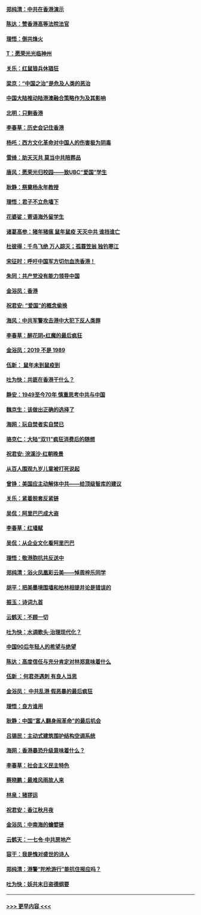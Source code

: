 #### [郑纯清：中共在香港演示](../pages/nsc993/n11670539.md?t=11211411) 
#### [陈达：赞香港高等法院法官](../pages/nsc993/n11669542.md?t=11211411) 
#### [理悟：倒共烽火](../pages/nsc993/n11668844.md?t=11211411) 
#### [T：愿荣光光临神州](../pages/nsc993/n11668421.md?t=11211411) 
#### [关乐：红鼠狼兵休猖狂](../pages/nsc993/n11668378.md?t=11211411) 
#### [梁京：“中国之治”是危及人类的恶治](../pages/nsc993/n11668328.md?t=11211411) 
#### [中国大陆推动陆港澳融合策略作为及其影响](../pages/nsc993/n11668157.md?t=11211411) 
#### [北明：只剩香港](../pages/nsc993/n11668002.md?t=11211411) 
#### [李春草：历史会记住香港](../pages/nsc993/n11667927.md?t=11211411) 
#### [杨吒：西方文化革命对中国人的伤害极为阴毒](../pages/nsc993/n11664521.md?t=11211411) 
#### [雪绮：助天灭共 莫当中共陪葬品](../pages/nsc993/n11662650.md?t=11211411) 
#### [唐风：愿荣光归校园——致UBC“爱国”学生](../pages/nsc993/n11662194.md?t=11211411) 
#### [耿静：祭奠杨永年教授](../pages/nsc993/n11662514.md?t=11211411) 
#### [理悟：君子不立危墙下](../pages/nsc993/n11662172.md?t=11211411) 
#### [花婆娑：寄语海外留学生](../pages/nsc993/n11662121.md?t=11211411) 
#### [诸葛高参：猪年猪瘟 鼠年鼠疫 天灭中共 谁挡谁亡](../pages/nsc993/n11661980.md?t=11211411) 
#### [杜彼得：千鸟飞绝 万人踪灭；孤蓑笠翁 独钓寒江](../pages/nsc993/n11661170.md?t=11211411) 
#### [宋征时：呼吁中国军方切勿血洗香港！](../pages/nsc993/n11415318.md?t=11211411) 
#### [朱同：共产党没有能力领导中国](../pages/nsc993/n11660421.md?t=11211411) 
#### [金浴凤：香港](../pages/nsc993/n11660419.md?t=11211411) 
#### [祝君安: “爱国”的概念偷换](../pages/nsc993/n11659706.md?t=11211411) 
#### [海风：中共军警攻击港中大犯下反人类罪](../pages/nsc993/n11659632.md?t=11211411) 
#### [李春草：醉花阴•红魔的最后疯狂](../pages/nsc993/n11659287.md?t=11211411) 
#### [金浴凤：2019 不是 1989](../pages/nsc993/n11657663.md?t=11211411) 
#### [伍新： 鼠年未到鼠疫到](../pages/nsc993/n11655098.md?t=11211411) 
#### [吐为快：共匪在香港干什么？](../pages/nsc993/n11654891.md?t=11211411) 
#### [静安：1949至今70年 慎重思考中共与中国](../pages/nsc993/n11651244.md?t=11211411) 
#### [魏京生：该做出正确的选择了](../pages/nsc993/n11653084.md?t=11211411) 
#### [海网：玩自焚者实自焚已](../pages/nsc993/n11652423.md?t=11211411) 
#### [骆克仁：大陆“双11”疯狂消费后的随想](../pages/nsc993/n11652305.md?t=11211411) 
#### [祝君安: 浣溪沙·红朝晚景](../pages/nsc993/n11652258.md?t=11211411) 
#### [从百人围观九岁儿童被打死说起](../pages/nsc993/n11651030.md?t=11211411) 
#### [曾铮：美国应主动解体中共——给顶级智库的建议](../pages/nsc993/n11649888.md?t=11211411) 
#### [关乐：紧着脱套反紧链](../pages/nsc993/n11649069.md?t=11211411) 
#### [吴侃：阿里巴巴成大盗](../pages/nsc993/n11645523.md?t=11211411) 
#### [李春草：红墙赋](../pages/nsc993/n11646389.md?t=11211411) 
#### [吴侃：从企业文化看阿里巴巴](../pages/nsc993/n11645476.md?t=11211411) 
#### [理悟：敬港胞抗共反送中](../pages/nsc993/n11645466.md?t=11211411) 
#### [郑纯清：浴火凤凰彩云美——悼周梓乐同学](../pages/nsc993/n11645155.md?t=11211411) 
#### [胡平：把美墨境围墙和柏林相提并论是错误的](../pages/nsc993/n11645134.md?t=11211411) 
#### [振玉：诗词九首](../pages/nsc993/n11644081.md?t=11211411) 
#### [云鹤天：不顾一切](../pages/nsc993/n11643508.md?t=11211411) 
#### [吐为快：水调歌头·治理现代化？](../pages/nsc993/n11643485.md?t=11211411) 
#### [中国90后年轻人的希望与绝望](../pages/nsc993/n11642317.md?t=11211411) 
#### [陈达：高度信任与充分肯定对林郑意味着什么](../pages/nsc993/n11641441.md?t=11211411) 
#### [伍新 ：何君尧遇刺 有良人当思](../pages/nsc993/n11641503.md?t=11211411) 
#### [金浴凤： 中共乱港  假恶暴的最后疯狂](../pages/nsc993/n11641495.md?t=11211411) 
#### [理悟：良方谁用](../pages/nsc993/n11641463.md?t=11211411) 
#### [耿静：中国“富人翻身闹革命”的最后机会](../pages/nsc993/n11640655.md?t=11211411) 
#### [吕锡民：主动式建筑围护结构空调系统](../pages/nsc993/n11640168.md?t=11211411) 
#### [海网：香港暴恐升级意味着什么？](../pages/nsc993/n11635904.md?t=11211411) 
#### [李春草：社会主义民主特色](../pages/nsc993/n11634657.md?t=11211411) 
#### [蔡晓鹏：最难风雨故人来](../pages/nsc993/n11633145.md?t=11211411) 
#### [林泉：猪猡运](../pages/nsc993/n11631469.md?t=11211411) 
#### [祝君安：香江秋月夜](../pages/nsc993/n11631440.md?t=11211411) 
#### [金浴凤：中南海的蟾嬖链](../pages/nsc993/n11631290.md?t=11211411) 
#### [云鹤天：一七令·中共房地产](../pages/nsc993/n11630084.md?t=11211411) 
#### [容干：我是愧对盛世的诗人](../pages/nsc993/n11630059.md?t=11211411) 
#### [郑纯清：港警“陀枪游行”能抗住报应吗？](../pages/nsc993/n11629999.md?t=11211411) 
#### [吐为快：妖共末日盗德纲要](../pages/nsc993/n11628610.md?t=11211411) 

----
#### [ >>> 更早内容 <<< ](../indexes/nsc993-earlier.md)

